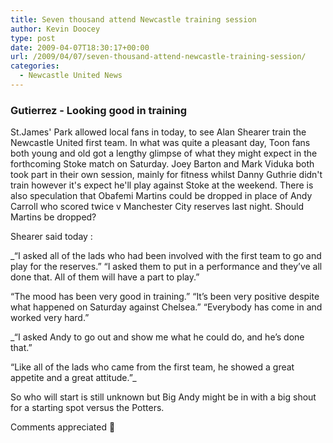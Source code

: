 ```yaml
---
title: Seven thousand attend Newcastle training session
author: Kevin Doocey
type: post
date: 2009-04-07T18:30:17+00:00
url: /2009/04/07/seven-thousand-attend-newcastle-training-session/
categories:
  - Newcastle United News
---
```


### Gutierrez - Looking good in training

St.James' Park allowed local fans in today, to see Alan Shearer train the Newcastle United first team. In what was quite a pleasant day, Toon fans both young and old got a lengthy glimpse of what they might expect in the forthcoming Stoke match on Saturday. Joey Barton and Mark Viduka both took part in their own session, mainly for fitness whilst Danny Guthrie didn't train however it's expect he'll play against Stoke at the weekend. There is also speculation that Obafemi Martins could be dropped in place of Andy Carroll who scored twice v Manchester City reserves last night. Should Martins be dropped?

Shearer said today :

\_“I asked all of the lads who had been involved with the first team to go and play for the reserves.” “I asked them to put in a performance and they’ve all done that. All of them will have a part to play.”

“The mood has been very good in training.” “It’s been very positive despite what happened on Saturday against Chelsea.” “Everybody has come in and worked very hard.”

\_“I asked Andy to go out and show me what he could do, and he’s done that.”

“Like all of the lads who came from the first team, he showed a great appetite and a great attitude.”\_

So who will start is still unknown but Big Andy might be in with a big shout for a starting spot versus the Potters.

Comments appreciated 🙂
